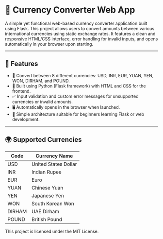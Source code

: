 # 💱 Currency Converter Web App

A simple yet functional web-based currency converter application built using Flask. This project allows users to convert amounts between various international currencies using static exchange rates. It features a clean and responsive HTML/CSS interface, error handling for invalid inputs, and opens automatically in your browser upon starting.

---

## 🚀 Features

- 🔁 Convert between 8 different currencies: USD, INR, EUR, YUAN, YEN, WON, DIRHAM, and POUND.
- 📌 Built using Python (Flask framework) with HTML and CSS for the frontend.
- ✅ Input validation and custom error messages for unsupported currencies or invalid amounts.
- 🖥️ Automatically opens in the browser when launched.
- 🧠 Simple architecture suitable for beginners learning Flask or web development.

---

## 🌍 Supported Currencies

| Code   | Currency Name      |
|--------|--------------------|
| USD    | United States Dollar |
| INR    | Indian Rupee       |
| EUR    | Euro               |
| YUAN   | Chinese Yuan       |
| YEN    | Japanese Yen       |
| WON    | South Korean Won   |
| DIRHAM | UAE Dirham         |
| POUND  | British Pound      |

This project is licensed under the MIT License.